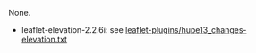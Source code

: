 None.

* leaflet-elevation-2.2.6i: see [leaflet-plugins/hupe13_changes-elevation.txt](https://github.com/hupe13/extensions-leaflet-map-github/blob/main/leaflet-plugins/hupe13_changes-elevation.txt)
